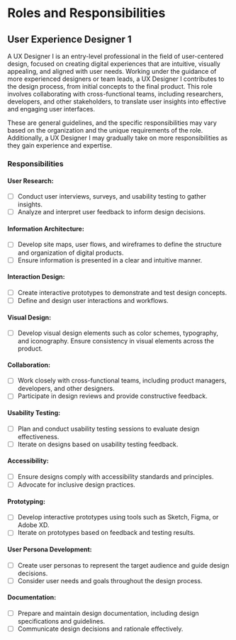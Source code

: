 # Roles and Responsibilities

## User Experience Designer 1
A UX Designer I is an entry-level professional in the field of user-centered design, focused on creating digital experiences that are intuitive, visually appealing, and aligned with user needs. Working under the guidance of more experienced designers or team leads, a UX Designer I contributes to the design process, from initial concepts to the final product. This role involves collaborating with cross-functional teams, including researchers, developers, and other stakeholders, to translate user insights into effective and engaging user interfaces.

These are general guidelines, and the specific responsibilities may vary based on the organization and the unique requirements of the role. Additionally, a UX Designer I may gradually take on more responsibilities as they gain experience and expertise.

### Responsibilities

#### User Research:
- [ ] Conduct user interviews, surveys, and usability testing to gather insights.
- [ ] Analyze and interpret user feedback to inform design decisions.

#### Information Architecture:
- [ ] Develop site maps, user flows, and wireframes to define the structure and organization of digital products.
- [ ] Ensure information is presented in a clear and intuitive manner.

#### Interaction Design:
- [ ] Create interactive prototypes to demonstrate and test design concepts.
- [ ] Define and design user interactions and workflows.

#### Visual Design:
- [ ] Develop visual design elements such as color schemes, typography, and iconography.
Ensure consistency in visual elements across the product.

#### Collaboration:
- [ ] Work closely with cross-functional teams, including product managers, developers, and other designers.
- [ ] Participate in design reviews and provide constructive feedback.

#### Usability Testing:
- [ ] Plan and conduct usability testing sessions to evaluate design effectiveness.
- [ ] Iterate on designs based on usability testing feedback.

#### Accessibility:
- [ ] Ensure designs comply with accessibility standards and principles.
- [ ] Advocate for inclusive design practices.

#### Prototyping:
- [ ] Develop interactive prototypes using tools such as Sketch, Figma, or Adobe XD.
- [ ] Iterate on prototypes based on feedback and testing results.

#### User Persona Development:
- [ ] Create user personas to represent the target audience and guide design decisions.
- [ ] Consider user needs and goals throughout the design process.

#### Documentation:
- [ ] Prepare and maintain design documentation, including design specifications and guidelines.
- [ ] Communicate design decisions and rationale effectively.